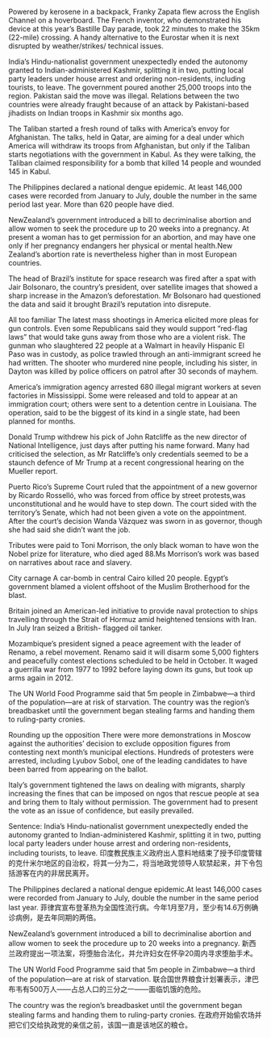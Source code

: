 Powered by kerosene in a backpack, Franky Zapata flew across the English Channel on a hoverboard. The French inventor, who demonstrated his device at this year’s Bastille Day parade, took 22 minutes to make the 35km (22-mile) crossing. A handy alternative to the Eurostar when it is next disrupted by weather/strikes/ technical issues.

India’s Hindu-nationalist government unexpectedly ended the autonomy granted to Indian-administered Kashmir, splitting it in two, putting local party leaders under house arrest and ordering non-residents, including tourists, to leave. The government poured another 25,000 troops into the region. Pakistan said the move was illegal. Relations between the two countries were already fraught because of an attack by Pakistani-based jihadists on Indian troops in Kashmir six months ago.

The Taliban started a fresh round of talks with America’s envoy for Afghanistan. The talks, held in Qatar, are aiming for a deal under which America will withdraw its troops from Afghanistan, but only if the Taliban starts negotiations with the government in Kabul. As they were talking, the Taliban claimed responsibility for a bomb that killed 14 people and wounded 145 in Kabul.

The Philippines declared a national dengue epidemic. At least 146,000 cases were recorded from January to July, double the number in the same period last year. More than 620 people have died.

NewZealand’s government introduced a bill to decriminalise abortion and allow women to seek the procedure up to 20 weeks into a pregnancy. At present a woman has to get permission for an abortion, and may have one only if her pregnancy endangers her physical or mental health.New Zealand’s abortion rate is nevertheless higher than in most European countries.

The head of Brazil’s institute for space research was fired after a spat with Jair Bolsonaro, the country’s president, over satellite images that showed a sharp increase in the Amazon’s deforestation. Mr Bolsonaro had questioned the data and said it brought Brazil’s reputation into disrepute.

All too familiar
The latest mass shootings in America elicited more pleas for gun controls. Even some Republicans said they would support “red-flag laws” that would take guns away from those who are a violent risk. The gunman who slaughtered 22 people at a Walmart in heavily Hispanic El Paso was in custody, as police trawled through an anti-immigrant screed he had written. The shooter who murdered nine people, including his sister, in Dayton was killed by police officers on patrol after 30 seconds of mayhem.

America’s immigration agency arrested 680 illegal migrant workers at seven factories in Mississippi. Some were released and told to appear at an immigration court; others were sent to a detention centre in Louisiana. The operation, said to be the biggest of its kind in a single state, had been planned for months.

Donald Trump withdrew his pick of John Ratcliffe as the new director of National Intelligence, just days after putting his name forward. Many had criticised the selection, as Mr Ratcliffe’s only credentials seemed to be a staunch defence of Mr Trump at a recent congressional hearing on the Mueller report.

Puerto Rico’s Supreme Court ruled that the appointment of a new governor by Ricardo Rosselló, who was forced from office by street protests,was unconstitutional and he would have to step down. The court sided with the territory’s Senate, which had not been given a vote on the appointment. After the court’s decision Wanda Vázquez was sworn in as governor, though she had said she didn’t want the job.

Tributes were paid to Toni Morrison, the only black woman to have won the Nobel prize for literature, who died aged 88.Ms Morrison’s work was based on narratives about race and slavery.

City carnage
A car-bomb in central Cairo killed 20 people. Egypt’s government blamed a violent offshoot of the Muslim Brotherhood for the blast.

Britain joined an American-led initiative to provide naval protection to ships travelling through the Strait of Hormuz amid heightened tensions with Iran. In July Iran seized a British- flagged oil tanker.

Mozambique’s president signed a peace agreement with the leader of Renamo, a rebel movement. Renamo said it will disarm some 5,000 fighters and peacefully contest elections scheduled to be held in October. It waged a guerrilla war from 1977 to 1992 before laying down its guns, but took up arms again in 2012.

The UN World Food Programme said that 5m people in Zimbabwe—a third of the population—are at risk of starvation. The country was the region’s breadbasket until the government began stealing farms and handing them to ruling-party cronies.

Rounding up the opposition
There were more demonstrations in Moscow against the authorities’ decision to exclude opposition figures from contesting next month’s municipal elections. Hundreds of protesters were arrested, including Lyubov Sobol, one of the leading candidates to have been barred from appearing on the ballot.

Italy’s government tightened the laws on dealing with migrants, sharply increasing the fines that can be imposed on ngos that rescue people at sea and bring them to Italy without permission. The government had to present the vote as an issue of confidence, but easily prevailed.

Sentence:
India’s Hindu-nationalist government unexpectedly ended the autonomy granted to Indian-administered Kashmir, splitting it in two, putting local party leaders under house arrest and ordering non-residents, including tourists, to leave.
印度教民族主义政府出人意料地结束了授予印度管辖的克什米尔地区的自治权，将其一分为二，将当地政党领导人软禁起来，并下令包括游客在内的非居民离开。

The Philippines declared a national dengue epidemic.At least 146,000 cases were recorded from January to July, double the number in the same period last year.
菲律宾宣布登革热为全国性流行病。今年1月至7月，至少有14.6万例确诊病例，是去年同期的两倍。

NewZealand’s government introduced a bill to decriminalise abortion and allow women to seek the procedure up to 20 weeks into a pregnancy.
新西兰政府提出一项法案，将堕胎合法化，并允许妇女在怀孕20周内寻求堕胎手术。

The UN World Food Programme said that 5m people in Zimbabwe—a third of the population—are at risk of starvation.
联合国世界粮食计划署表示，津巴布韦有500万人——占总人口的三分之一——面临饥饿的危险。

The country was the region’s breadbasket until the government began stealing farms and handing them to ruling-party cronies.
在政府开始偷农场并把它们交给执政党的亲信之前，该国一直是该地区的粮仓。